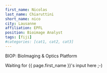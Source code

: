 ```yaml
---
first_name: Nicolas
last_name: Chiaruttini
short_name: nico
city: Lausanne
affiliation: EPFL
position: Bioimage Analyst
tags: [fiji]
#categories: [cat1, cat2, cat3]
---
```

BIOP: BioImaging & Optics Platform

Waiting for {{ page.first_name }}'s input here ;-)
